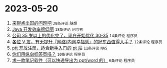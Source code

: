 # 2023-05-20

1. [来聊点出国的问题吧](https://www.v2ex.com/t/941463) `38条评论` `随想`
1. [Java 开发效率很低啊](https://www.v2ex.com/t/941452) `18条评论` `问与答`
1. [公司 35 岁以上的优化完了，现在开始优化 30-35](https://www.v2ex.com/t/941475) `14条评论` `程序员`
1. [各位 V 友，有无提升『网络/内网幸福感』的好东西值得入手？](https://www.v2ex.com/t/941458) `12条评论` `程序员`
1. [ptt 开放注册，适合新手入门的 pt 站](https://www.v2ex.com/t/941465) `11条评论` `NAS`
1. [你们用纵向标签页吗？](https://www.v2ex.com/t/941476) `10条评论` `程序员`
1. [求一款笔记软件（可以快递导出为 ppt/word 的）](https://www.v2ex.com/t/941459) `6条评论` `程序员`

